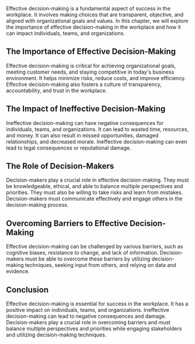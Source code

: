 
Effective decision-making is a fundamental aspect of success in the workplace. It involves making choices that are transparent, objective, and aligned with organizational goals and values. In this chapter, we will explore the importance of effective decision-making in the workplace and how it can impact individuals, teams, and organizations.

The Importance of Effective Decision-Making
-------------------------------------------

Effective decision-making is critical for achieving organizational goals, meeting customer needs, and staying competitive in today's business environment. It helps minimize risks, reduce costs, and improve efficiency. Effective decision-making also fosters a culture of transparency, accountability, and trust in the workplace.

The Impact of Ineffective Decision-Making
-----------------------------------------

Ineffective decision-making can have negative consequences for individuals, teams, and organizations. It can lead to wasted time, resources, and money. It can also result in missed opportunities, damaged relationships, and decreased morale. Ineffective decision-making can even lead to legal consequences or reputational damage.

The Role of Decision-Makers
---------------------------

Decision-makers play a crucial role in effective decision-making. They must be knowledgeable, ethical, and able to balance multiple perspectives and priorities. They must also be willing to take risks and learn from mistakes. Decision-makers must communicate effectively and engage others in the decision-making process.

Overcoming Barriers to Effective Decision-Making
------------------------------------------------

Effective decision-making can be challenged by various barriers, such as cognitive biases, resistance to change, and lack of information. Decision-makers must be able to overcome these barriers by utilizing decision-making techniques, seeking input from others, and relying on data and evidence.

Conclusion
----------

Effective decision-making is essential for success in the workplace. It has a positive impact on individuals, teams, and organizations. Ineffective decision-making can lead to negative consequences and damage. Decision-makers play a crucial role in overcoming barriers and must balance multiple perspectives and priorities while engaging stakeholders and utilizing decision-making techniques.
